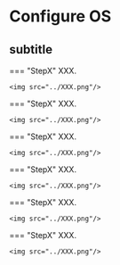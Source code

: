 # Configure OS

## subtitle

=== "StepX"
    XXX.
    
    <img src="../XXX.png"/>

=== "StepX"
    XXX.
    
    <img src="../XXX.png"/>

=== "StepX"
    XXX.
    
    <img src="../XXX.png"/>

=== "StepX"
    XXX.
    
    <img src="../XXX.png"/>

=== "StepX"
    XXX.
    
    <img src="../XXX.png"/>

=== "StepX"
    XXX.
    
    <img src="../XXX.png"/>

